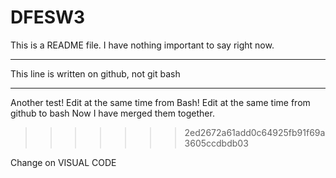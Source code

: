 # DFESW3
This is a README file.
I have nothing important to say right now.
__________________________________________
This line is written on github, not git bash
___________________________________________
Another test! Edit at the same time from Bash!
Edit at the same time from github to bash
Now I have merged them together.
>>>>>>> 2ed2672a61add0c64925fb91f69a3605ccdbdb03

Change on VISUAL CODE